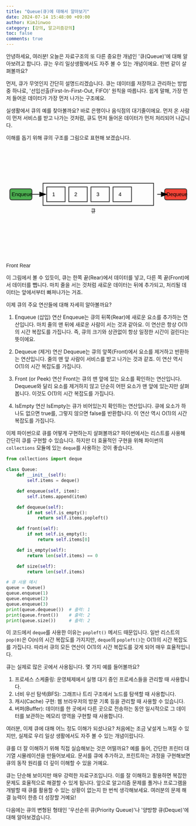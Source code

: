 ```yaml
---
title: "Queue(큐)에 대해서 알아보기"
date: 2024-07-14 15:48:00 +09:00
author: KimJinwoo
category: [강의, 알고리즘강의]
toc: false
comments: true
---
```


안녕하세요, 여러분! 오늘은 자료구조의 또 다른 중요한 개념인 '큐(Queue)'에 대해 알아보려고 합니다. 큐는 우리 일상생활에서도 자주 볼 수 있는 개념이에요. 한번 같이 살펴볼까요?

먼저, 큐가 무엇인지 간단히 설명드리겠습니다. 큐는 데이터를 저장하고 관리하는 방법 중 하나로, '선입선출(First-In-First-Out, FIFO)' 원칙을 따릅니다. 쉽게 말해, 가장 먼저 들어온 데이터가 가장 먼저 나가는 구조예요.

실생활에서 큐의 예를 찾아볼까요? 바로 은행이나 음식점의 대기줄이에요. 먼저 온 사람이 먼저 서비스를 받고 나가는 것처럼, 큐도 먼저 들어온 데이터가 먼저 처리되어 나갑니다.

이해를 돕기 위해 큐의 구조를 그림으로 표현해 보겠습니다.

<svg xmlns="http://www.w3.org/2000/svg" viewBox="0 0 500 300">
  <style>
    text { font-family: Arial, sans-serif; font-size: 14px; }
    .box { fill: none; stroke: #333; stroke-width: 2; }
    .arrow { fill: none; stroke: #333; stroke-width: 2; marker-end: url(#arrowhead); }
    .enqueue { fill: #4CAF50; }
    .dequeue { fill: #F44336; }
  </style>

  <defs>
    <marker id="arrowhead" markerWidth="10" markerHeight="7" refX="0" refY="3.5" orient="auto">
      <polygon points="0 0, 10 3.5, 0 7" />
    </marker>
  </defs>

  <!-- Queue -->
  <rect x="100" y="100" width="300" height="60" class="box" />
  <text x="230" y="180">큐</text>

  <!-- Enqueue operation -->
  <rect x="10" y="115" width="60" height="30" rx="5" class="box enqueue" />
  <text x="15" y="135">Enqueue</text>
  <path d="M70 130 H90" class="arrow" />

  <!-- Dequeue operation -->
  <rect x="430" y="115" width="60" height="30" rx="5" class="box dequeue" />
  <text x="435" y="135">Dequeue</text>
  <path d="M410 130 H420" class="arrow" />

  <!-- Queue elements -->
  <rect x="110" y="110" width="50" height="40" class="box" />
  <text x="125" y="135">1</text>
  <rect x="170" y="110" width="50" height="40" class="box" />
  <text x="185" y="135">2</text>
  <rect x="230" y="110" width="50" height="40" class="box" />
  <text x="245" y="135">3</text>
  <rect x="290" y="110" width="50" height="40" class="box" />
  <text x="305" y="135">4</text>

  <!-- Front and Rear indicators -->

<text x="125" y="90">Front</text>
<text x="305" y="90">Rear</text>
</svg>

이 그림에서 볼 수 있듯이, 큐는 한쪽 끝(Rear)에서 데이터를 넣고, 다른 쪽 끝(Front)에서 데이터를 뺍니다. 마치 줄을 서는 것처럼 새로운 데이터는 뒤에 추가되고, 처리될 데이터는 앞에서부터 빠져나가는 거죠.

이제 큐의 주요 연산들에 대해 자세히 알아볼까요?

1. Enqueue (삽입) 연산
   Enqueue는 큐의 뒤쪽(Rear)에 새로운 요소를 추가하는 연산입니다. 마치 줄의 맨 뒤에 새로운 사람이 서는 것과 같아요. 이 연산은 항상 O(1)의 시간 복잡도를 가집니다. 즉, 큐의 크기와 상관없이 항상 일정한 시간이 걸린다는 뜻이에요.

2. Dequeue (제거) 연산
   Dequeue는 큐의 앞쪽(Front)에서 요소를 제거하고 반환하는 연산입니다. 줄의 맨 앞 사람이 서비스를 받고 나가는 것과 같죠. 이 연산 역시 O(1)의 시간 복잡도를 가집니다.

3. Front (or Peek) 연산
   Front는 큐의 맨 앞에 있는 요소를 확인하는 연산입니다. Dequeue와 달리 요소를 제거하지 않고 단순히 어떤 요소가 맨 앞에 있는지만 살펴봅니다. 이것도 O(1)의 시간 복잡도를 가집니다.

4. IsEmpty 연산
   IsEmpty는 큐가 비어있는지 확인하는 연산입니다. 큐에 요소가 하나도 없으면 true를, 그렇지 않으면 false를 반환합니다. 이 연산 역시 O(1)의 시간 복잡도를 가집니다.

이제 파이썬으로 큐를 어떻게 구현하는지 살펴볼까요? 파이썬에서는 리스트를 사용해 간단히 큐를 구현할 수 있습니다. 하지만 더 효율적인 구현을 위해 파이썬의 `collections` 모듈에 있는 `deque`를 사용하는 것이 좋습니다.

```python
from collections import deque

class Queue:
    def __init__(self):
        self.items = deque()

    def enqueue(self, item):
        self.items.append(item)

    def dequeue(self):
        if not self.is_empty():
            return self.items.popleft()

    def front(self):
        if not self.is_empty():
            return self.items[0]

    def is_empty(self):
        return len(self.items) == 0

    def size(self):
        return len(self.items)

# 큐 사용 예시
queue = Queue()
queue.enqueue(1)
queue.enqueue(2)
queue.enqueue(3)
print(queue.dequeue())  # 출력: 1
print(queue.front())    # 출력: 2
print(queue.size())     # 출력: 2

```

이 코드에서 `deque`를 사용한 이유는 `popleft()` 메서드 때문입니다. 일반 리스트의 `pop(0)`은 O(n)의 시간 복잡도를 가지지만, `deque`의 `popleft()`는 O(1)의 시간 복잡도를 가집니다. 따라서 큐의 모든 연산이 O(1)의 시간 복잡도를 갖게 되어 매우 효율적입니다.

큐는 실제로 많은 곳에서 사용됩니다. 몇 가지 예를 들어볼까요?

1. 프로세스 스케줄링: 운영체제에서 실행 대기 중인 프로세스들을 관리할 때 사용합니다.
2. 너비 우선 탐색(BFS): 그래프나 트리 구조에서 노드를 탐색할 때 사용합니다.
3. 캐시(Cache) 구현: 웹 브라우저의 방문 기록 등을 관리할 때 사용할 수 있습니다.
4. 버퍼(Buffer): 데이터를 한 곳에서 다른 곳으로 전송하는 동안 일시적으로 그 데이터를 보관하는 메모리 영역을 구현할 때 사용합니다.

여러분, 이제 큐에 대해 어느 정도 이해가 되셨나요? 처음에는 조금 낯설게 느껴질 수 있지만, 실제로 우리 일상 생활에서도 자주 볼 수 있는 개념이랍니다.

큐를 더 잘 이해하기 위해 직접 실습해보는 것은 어떨까요? 예를 들어, 간단한 프린터 대기열 시뮬레이션을 만들어보세요. 문서를 큐에 추가하고, 프린트하는 과정을 구현해보면 큐의 동작 원리를 더 깊이 이해할 수 있을 거예요.

큐는 단순해 보이지만 매우 강력한 자료구조입니다. 이를 잘 이해하고 활용하면 복잡한 문제도 효율적으로 해결할 수 있게 됩니다. 앞으로 알고리즘 문제를 풀거나 프로그램을 개발할 때 큐를 활용할 수 있는 상황이 없는지 한 번씩 생각해보세요. 여러분의 문제 해결 능력이 한층 더 성장할 거예요!

다음에는 큐의 변형된 형태인 '우선순위 큐(Priority Queue)'나 '양방향 큐(Deque)'에 대해 알아보겠습니다.
